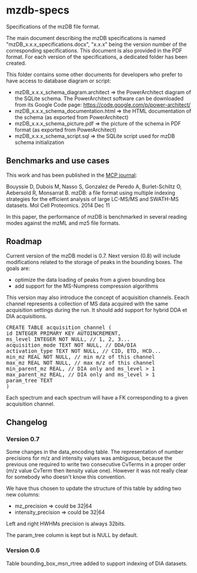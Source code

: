 mzdb-specs
==========

Specifications of the mzDB file format.

The main document describing the mzDB specifications is named "mzDB_x.x.x_specifications.docx", "x.x.x" being the version number of the corresponding specifications. This document is also provided in the PDF format.
For each version of the specifications, a dedicated folder has been created.

This folder contains some other documents for developers who prefer to have access to database diagram or script:
* mzDB_x.x.x_schema_diagram.architect => the PowerArchitect diagram of the SQLite schema. The PowerArchitect software can be downloaded from its Google Code page: https://code.google.com/p/power-architect/
* mzDB_x.x.x_schema_documentation.html => the HTML documentation of the schema (as exported from PowerArchitect)
* mzDB_x.x.x_schema_picture.pdf => the picture of the schema in PDF format (as exported from PowerArchitect)
* mzDB_x.x.x_schema_script.sql => the SQLite script used for mzDB schema initialization

## Benchmarks and use cases

This work and  has been published in the <a href="http://www.mcponline.org/content/early/2014/12/11/mcp.O114.039115.abstract">MCP journal</a>:

Bouyssie D, Dubois M, Nasso S, Gonzalez de Peredo A, Burlet-Schiltz O, Aebersold R, Monsarrat B. mzDB: a file format using multiple indexing strategies  for the efficient analysis of large LC-MS/MS and SWATH-MS datasets. Mol Cell Proteomics. 2014 Dec 11

In this paper, the performance of mzDB is benchmarked in several reading modes against the mzML and mz5 file formats.

## Roadmap

Current version of the mzDB model is 0.7.
Next version (0.8) will include modifications related to the storage of peaks in the bounding boxes.
The goals are:
* optimize the data loading of peaks from a given bounding box
* add support for the MS-Numpress compression algorithms

This version may also introduce the concept of acquisition channels.
Eeach channel represents a collection of MS data acquired with the same acquisition settings during the run. 
It should add support for hybrid DDA et DIA acquisitions.

<pre>
CREATE TABLE acquisition_channel (
id INTEGER PRIMARY KEY AUTOINCREMENT,
ms_level INTEGER NOT NULL, // 1, 2, 3...
acquisition_mode TEXT NOT NULL, // DDA/DIA
activation_type TEXT NOT NULL, // CID, ETD, HCD...
min_mz REAL NOT NULL, // min m/z of this channel
max_mz REAL NOT NULL, // max m/z of this channel
min_parent_mz REAL, // DIA only and ms_level > 1
max_parent_mz REAL, // DIA only and ms_level > 1
param_tree TEXT
)
</pre>

Each spectrum and each spectrum will have a FK corresponding to a given acquisition channel.

## Changelog

### Version 0.7

Some changes in the data_encoding table.
The representation of number precisions for m/z and intensity values was ambiguous, because the previous one required to write two consecutive CvTerms in a proper order (m/z value CvTerm then itensity value one). However it was not really clear for somebody who doesn't know this convention.

We have thus chosen to update the structure of this table by adding two new columns:
* mz_precision => could be 32|64
* intensity_precision => could be 32|64

Left and right HWHMs precision is always 32bits.

The param_tree column is kept but is NULL by default.

### Version 0.6

Table bounding_box_msn_rtree added to support indexing of DIA datasets.

